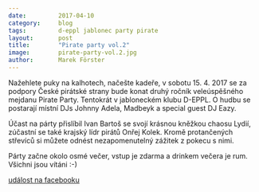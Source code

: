 ```yaml
---
date:         2017-04-10
category:     blog
tags:         d-eppl jablonec party pirate
layout:       post
title:        "Pirate party vol.2" 
image:        pirate-party-vol.2.jpg
author:       Marek Förster
---
```


Nažehlete puky na kalhotech, načešte kadeře, v sobotu 15. 4. 2017 se za podpory České pirátské strany bude konat druhý ročník veleúspěšného mejdanu Pirate Party. Tentokrát v jabloneckém klubu D-EPPL. O hudbu se postarají místní DJs Johnny Adela, Madbeyk a special guest DJ Eazy. 

Účast na párty přislíbil Ivan Bartoš se svojí krásnou kněžkou chaosu Lydií, zúčastní se také krajský lídr pirátů Onřej Kolek. Kromě protančených střevíců si můžete odnést nezapomenutelný zážitek z pokecu s nimi.

Párty začne okolo osmé večer, vstup je zdarma a drinkem večera je rum.
Všichni jsou vítáni :-)

[událost na facebooku](https://www.facebook.com/events/221587084987637/)